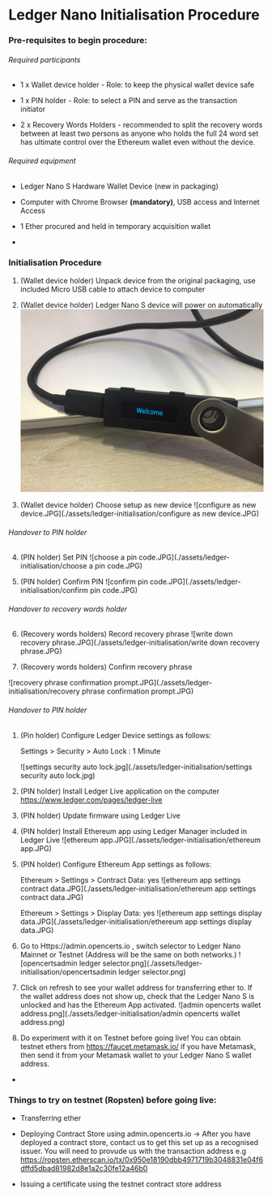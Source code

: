 # Ledger Nano Initialisation Procedure

### Pre-requisites to begin procedure:

###### Required participants 

- 1 x Wallet device holder - Role: to keep the physical wallet device safe 

- 1 x PIN holder - Role: to select a PIN and serve as the transaction initiator

- 2 x Recovery Words Holders - recommended to split the recovery words between at least two persons as anyone who holds the full 24 word set has ultimate control over the Ethereum wallet even without the device.


###### Required equipment
	
- Ledger Nano S Hardware Wallet Device (new in packaging)

- Computer with Chrome Browser **(mandatory)**, USB access and Internet Access

- 1 Ether procured and held in temporary acquisition wallet

-

### Initialisation Procedure 

1. (Wallet device holder) Unpack device from the original packaging, use included Micro USB cable to attach device to computer

2. (Wallet device holder) Ledger Nano S device will power on automatically
![welcome.JPG](./assets/ledger-initialisation/welcome.JPG)

3. (Wallet device holder) Choose setup as new device
![configure as new device.JPG](./assets/ledger-initialisation/configure as new device.JPG)

###### Handover to PIN holder

4. (PIN holder) Set PIN
![choose a pin code.JPG](./assets/ledger-initialisation/choose a pin code.JPG)

5. (PIN holder) Confirm PIN
![confirm pin code.JPG](./assets/ledger-initialisation/confirm pin code.JPG)

###### Handover to recovery words holder

6. (Recovery words holders) Record recovery phrase
![write down recovery phrase.JPG](./assets/ledger-initialisation/write down recovery phrase.JPG)

1. (Recovery words holders) Confirm recovery phrase

![recovery phrase confirmation prompt.JPG](./assets/ledger-initialisation/recovery phrase confirmation prompt.JPG)

###### Handover to PIN holder

1. (Pin holder) Configure Ledger Device settings as follows:
	
	Settings > Security > Auto Lock : 1 Minute
	
	![settings security auto lock.jpg](./assets/ledger-initialisation/settings security auto lock.jpg)
	
1. (PIN holder) Install Ledger Live application on the computer https://www.ledger.com/pages/ledger-live

7. (PIN holder) Update firmware using Ledger Live

8. (PIN holder) Install Ethereum app using Ledger Manager included in Ledger Live
![ethereum app.JPG](./assets/ledger-initialisation/ethereum app.JPG)

1. (PIN holder) Configure Ethereum App settings as follows:
	
	Ethereum > Settings > Contract Data: yes
	![ethereum app settings contract data.JPG](./assets/ledger-initialisation/ethereum app settings contract data.JPG)
	
	Ethereum > Settings > Display Data: yes
	![ethereum app settings display data.JPG](./assets/ledger-initialisation/ethereum app settings display data.JPG)

9. Go to Https://admin.opencerts.io , switch selector to Ledger Nano Mainnet or Testnet (Address will be the same on both networks.)
![opencertsadmin ledger selector.png](./assets/ledger-initialisation/opencertsadmin ledger selector.png)

10. Click on refresh to see your wallet address for transferring ether to. If the wallet address does not show up, check that the Ledger Nano S is unlocked and has the Ethereum App activated.
![admin opencerts wallet address.png](./assets/ledger-initialisation/admin opencerts wallet address.png)

11. Do experiment with it on Testnet before going live! You can obtain testnet ethers from https://faucet.metamask.io/ if you have Metamask, then send it from your Metamask wallet to your Ledger Nano S wallet address.

-

### Things to try on testnet (Ropsten) before going live:

- Transferring ether
	
- Deploying Contract Store using admin.opencerts.io -> After you have deployed a contract store, contact us to get this set up as a recognised issuer. You will need to provude us with the transaction address e.g https://ropsten.etherscan.io/tx/0x950e18190dbb4971719b3048831e04f6dffd5dbad81982d8e1a2c30fe12a46b0
	
- Issuing a certificate using the testnet contract store address